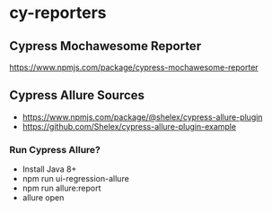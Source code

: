 # cy-reporters

## Cypress Mochawesome Reporter

https://www.npmjs.com/package/cypress-mochawesome-reporter


## Cypress Allure Sources

- https://www.npmjs.com/package/@shelex/cypress-allure-plugin
- https://github.com/Shelex/cypress-allure-plugin-example

### Run Cypress Allure?

- Install Java 8+
- npm run ui-regression-allure
- npm run allure:report
- allure open
